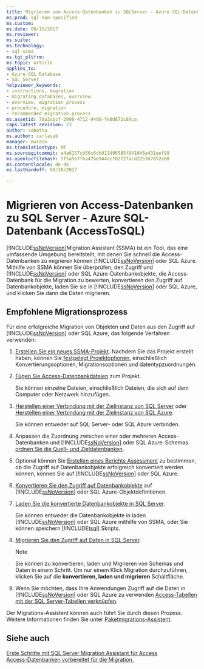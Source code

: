 ```yaml
---
title: Migrieren von Access-Datenbanken zu SQLServer - Azure SQL-Datenbank | Microsoft Docs
ms.prod: sql-non-specified
ms.custom: 
ms.date: 08/15/2017
ms.reviewer: 
ms.suite: 
ms.technology:
- sql-ssma
ms.tgt_pltfrm: 
ms.topic: article
applies_to:
- Azure SQL Database
- SQL Server
helpviewer_keywords:
- instructions, migration
- migrating databases, overview
- overview, migration process
- procedure, migration
- recommended migration process
ms.assetid: 76a3abcf-2998-4712-9490-fe8d872c89ca
caps.latest.revision: 23
author: sabotta
ms.author: carlasab
manager: murato
ms.translationtype: MT
ms.sourcegitcommit: e4a6157cb56c6db911406585f841046a431eef99
ms.openlocfilehash: 5f5a567fba47be944dcf02f2facd2253d7852e88
ms.contentlocale: de-de
ms.lasthandoff: 08/16/2017

---
```

# <a name="migrating-access-databases-to-sql-server---azure-sql-db-accesstosql"></a>Migrieren von Access-Datenbanken zu SQL Server - Azure SQL-Datenbank (AccessToSQL)
[!INCLUDE[ssNoVersion](../../includes/ssnoversion_md.md)]Migration Assistant (SSMA) ist ein Tool, das eine umfassende Umgebung bereitstellt, mit denen Sie schnell die Access-Datenbanken zu migrieren können [!INCLUDE[ssNoVersion](../../includes/ssnoversion_md.md)] oder SQL Azure. Mithilfe von SSMA können Sie überprüfen, den Zugriff und [!INCLUDE[ssNoVersion](../../includes/ssnoversion_md.md)] oder SQL Azure-Datenbankobjekte, die Access-Datenbank für die Migration zu bewerten, konvertieren den Zugriff auf Datenbankobjekte, laden Sie sie in [!INCLUDE[ssNoVersion](../../includes/ssnoversion_md.md)] oder SQL Azure, und klicken Sie dann die Daten migrieren.  
  
## <a name="recommended-migration-process"></a>Empfohlene Migrationsprozess  
Für eine erfolgreiche Migration von Objekten und Daten aus den Zugriff auf [!INCLUDE[ssNoVersion](../../includes/ssnoversion_md.md)] oder SQL Azure, das folgende Verfahren verwenden:  
  
1.  [Erstellen Sie ein neues SSMA-Projekt](http://msdn.microsoft.com/f2d1f0b0-5394-4adb-b3f3-abd71eb68ca7). Nachdem Sie das Projekt erstellt haben, können Sie [festgelegt Projektoptionen](http://msdn.microsoft.com/0a7304df-2f35-4453-96ef-7ac83dea1167), einschließlich Konvertierungsoptionen, Migrationsoptionen und datentypzuordnungen.  
  
2.  [Fügen Sie Access-Datenbankdateien](http://msdn.microsoft.com/e944c740-4c8a-4bc1-b0ed-be57bc06dced) zum Projekt.  
  
    Sie können einzelne Dateien, einschließlich Dateien, die sich auf dem Computer oder Netzwerk hinzufügen.  
  
3.  [Herstellen einer Verbindung mit der Zielinstanz von SQL Server](http://msdn.microsoft.com/f84cf007-ddf1-4396-a07c-3e0729abc769) oder [Herstellen einer Verbindung mit der Zielinstanz von SQL Azure](http://msdn.microsoft.com/1ba0d113-dc05-4431-8689-e14a8821bafd).  
  
    Sie können entweder auf SQL Server- oder SQL Azure verbinden.  
  
4.  Anpassen die Zuordnung zwischen einer oder mehreren Access-Datenbanken und [!INCLUDE[ssNoVersion](../../includes/ssnoversion_md.md)] oder SQL Azure-Schemas [ordnen Sie die Quell- und Zieldatenbanken](http://msdn.microsoft.com/69bee937-7b2c-49ee-8866-7518c683fad4).  
  
5.  Optional können Sie [Erstellen eines Berichts Assessment](http://msdn.microsoft.com/8b9e23d6-da62-437a-8c05-8ad2628b9441) zu bestimmen, ob die Zugriff auf Datenbankobjekte erfolgreich konvertiert werden können, können Sie auf [!INCLUDE[ssNoVersion](../../includes/ssnoversion_md.md)] oder SQL Azure.  
  
6.  [Konvertieren Sie den Zugriff auf Datenbankobjekte](http://msdn.microsoft.com/e0ef67bf-80a6-4e6c-a82d-5d46e0623c6c) auf [!INCLUDE[ssNoVersion](../../includes/ssnoversion_md.md)] oder SQL Azure-Objektdefinitionen.  
  
7.  [Laden Sie die konvertierte Datenbankobjekte in SQL Server](http://msdn.microsoft.com/4e854eee-b10c-4f0b-9d9e-d92416e6f2ba).  
  
    Sie können entweder die Datenbankobjekte in laden [!INCLUDE[ssNoVersion](../../includes/ssnoversion_md.md)] oder SQL Azure mithilfe von SSMA, oder Sie können speichern [!INCLUDE[tsql](../../includes/tsql_md.md)] Skripts.  
  
8.  [Migrieren Sie den Zugriff auf Daten in SQL Server](http://msdn.microsoft.com/f3b18af7-1af0-499d-a00d-a0af94895625).  
  
    > [!NOTE]  
    > Sie können zu konvertieren, laden und Migrieren von Schemas und Daten in einem Schritt. Um nur einem Klick Migration durchzuführen, klicken Sie auf die **konvertieren, laden und migrieren** Schaltfläche.  
  
9. Wenn Sie möchten, dass Ihre Anwendungen Zugriff auf die Daten in [!INCLUDE[ssNoVersion](../../includes/ssnoversion_md.md)] oder SQL Azure zu verwenden [Access-Tabellen mit der SQL Server-Tabellen verknüpfen](http://msdn.microsoft.com/82374ad2-7737-4164-a489-13261ba393d4).  
  
Der Migrations-Assistent können auch führt Sie durch diesen Prozess. Weitere Informationen finden Sie unter [Paketmigrations-Assistent](http://msdn.microsoft.com/5bab5914-b2ae-4795-8cf5-83e42d64bef2).  
  
## <a name="see-also"></a>Siehe auch  
[Erste Schritte mit SQL Server Migration Assistant für Access](http://msdn.microsoft.com/462a731f-08f1-44e1-9eeb-4deac6d2f6c5)  
[Access-Datenbanken vorbereitet für die Migration.](http://msdn.microsoft.com/9b80a9e0-08e7-4b4d-b5ec-cc998d3f5114)
